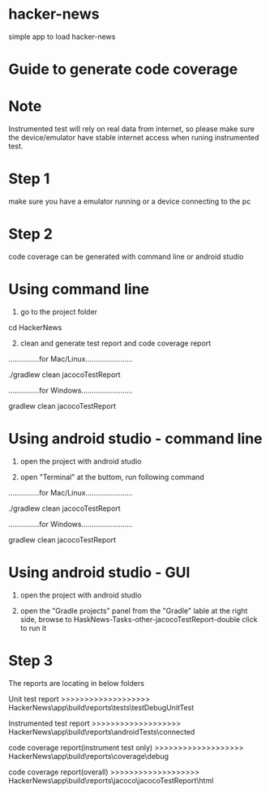 # hacker-news
simple app to load hacker-news


# Guide to generate code coverage

Note
=======================================
Instrumented test will rely on real data from internet, so please make sure the device/emulator have stable internet access when runing instrumented test.





Step 1
=======================================
make sure you have a emulator running or a device connecting to the pc





Step 2
=======================================
code coverage can be generated with command line or android studio


Using command line
=======================================
1. go to the project folder

cd HackerNews

2. clean and generate test report and code coverage report

...............for Mac/Linux.......................

./gradlew clean jacocoTestReport

...............for Windows.........................

gradlew clean jacocoTestReport


Using android studio - command line
=======================================
1. open the project with android studio

2. open "Terminal" at the buttom, run following command

...............for Mac/Linux.......................

./gradlew clean jacocoTestReport

...............for Windows.........................

gradlew clean jacocoTestReport


Using android studio - GUI
=======================================
1. open the project with android studio

2. open the "Gradle projects" panel from the "Gradle" lable at the right side, browse to HaskNews-Tasks-other-jacocoTestReport-double click to run it





Step 3
=======================================
The reports are locating in below folders

Unit test report                             >>>>>>>>>>>>>>>>>>> HackerNews\app\build\reports\tests\testDebugUnitTest

Instrumented test report                     >>>>>>>>>>>>>>>>>>> HackerNews\app\build\reports\androidTests\connected

code coverage report(instrument test only)   >>>>>>>>>>>>>>>>>>> HackerNews\app\build\reports\coverage\debug

code coverage report(overall)                >>>>>>>>>>>>>>>>>>> HackerNews\app\build\reports\jacoco\jacocoTestReport\html